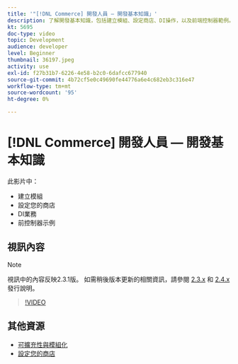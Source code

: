 ```yaml
---
title: '"[!DNL Commerce] 開發人員 — 開發基本知識」'
description: 了解開發基本知識，包括建立模組、設定商店、DI操作，以及前端控制器範例。
kt: 5695
doc-type: video
topic: Development
audience: developer
level: Beginner
thumbnail: 36197.jpeg
activity: use
exl-id: f27b31b7-6226-4e58-b2c0-6dafcc677940
source-git-commit: 4b72cf5e0c49690fe44776a6e4c682eb3c316e47
workflow-type: tm+mt
source-wordcount: '95'
ht-degree: 0%

---
```


# [!DNL Commerce] 開發人員 — 開發基本知識

此影片中：

- 建立模組
- 設定您的商店
- DI業務
- 前控制器示例

## 視訊內容

>[!NOTE]
>
>視訊中的內容反映2.3.1版。 如需稍後版本更新的相關資訊，請參閱 [ 2.3.x](https://devdocs.magento.com/guides/v2.3/release-notes/bk-release-notes.html) 和 [2.4.x](https://devdocs.magento.com/guides/v2.4/release-notes/bk-release-notes.html) 發行說明。

>[!VIDEO](https://video.tv.adobe.com/v/36197?quality=12&learn=on)

## 其他資源

- [可擴充性與模組化](https://devdocs.magento.com/guides/v2.4/architecture/extensibility.html)
- [設定您的商店](https://devdocs.magento.com/cloud/configure/configuration-overview.html)
